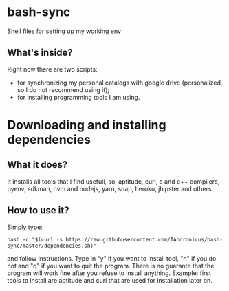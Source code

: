 # bash-sync
Shell files for setting up my working env

## What's inside?

Right now there are two scripts: 
* for synchronizing my personal catalogs with google drive (personalized, so I do not recommend using it);
* for installing programming tools I am using.

# Downloading and installing dependencies

## What it does?

It installs all tools that I find usefull, so: aptitude, curl, c and c++ compilers, pyenv, sdkman, nvm and nodejs, yarn, snap, heroku, jhipster and others.

## How to use it?

Simply type:

    bash -c "$(curl -s https://raw.githubusercontent.com/TAndronicus/bash-sync/master/dependencies.sh)"
    
and follow instructions. Type in "y" if you want to install tool, "n" if you do not and "q" if you want to quit the program.
There is no guarante that the program will work fine after you refuse to install anything. 
Example: first tools to install are aptitude and curl that are used for installation later on.
